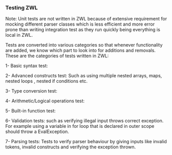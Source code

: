 ### Testing ZWL

Note: Unit tests are not written in ZWL because of extensive requirement for mocking
different parser classes which is less efficient and more error prone than writing 
integration test as they run quickly being everything is local in ZWL.

Tests are converted into various categories so that whenever functionality are added,
we know which part to look into for additions and removals. These are the categories
of tests written in ZWL:

1- Basic syntax test:


2- Advanced constructs test: Such as using multiple nested arrays, maps, nested loops
, nested if conditions etc.


3- Type conversion test:


4- Arithmetic/Logical operations test:


5- Built-in function test:


6- Validation tests: such as verifying illegal input throws correct exception. For example
using a variable in for loop that is declared in outer scope should throw a EvalException.


7- Parsing tests: Tests to verify parser behaviour by giving inputs like invalid
tokens, invalid constructs and verifying the exception thrown. 